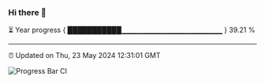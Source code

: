 ### Hi there 👋

⏳ Year progress { ███████████▁▁▁▁▁▁▁▁▁▁▁▁▁▁▁▁▁▁▁ } 39.21 %

---

⏰ Updated on Thu, 23 May 2024 12:31:01 GMT

![Progress Bar CI](https://github.com/liununu/liununu/workflows/Progress%20Bar%20CI/badge.svg)

